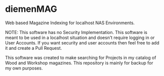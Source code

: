 # diemenMAG
Web based Magazine Indexing for localhost NAS Environments.

NOTE: This software has no Security Implementation. This software is meant to be used in a localhost situation and doesn't require logging in or User Accounts. If you want security and user accounts then feel free to add it and create a Pull Request.

This software was created to make searching for Projects in my catalog of Wood and Workshop magazines. This repository is mainly for backup for my own purposes.
